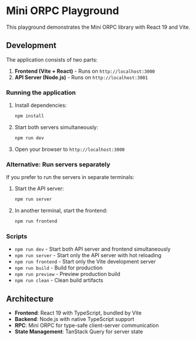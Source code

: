 # Mini ORPC Playground

This playground demonstrates the Mini ORPC library with React 19 and Vite.

## Development

The application consists of two parts:

1. **Frontend (Vite + React)** - Runs on `http://localhost:3000`
2. **API Server (Node.js)** - Runs on `http://localhost:3001`

### Running the application

1. Install dependencies:
   ```bash
   npm install
   ```

2. Start both servers simultaneously:
   ```bash
   npm run dev
   ```

3. Open your browser to `http://localhost:3000`

### Alternative: Run servers separately

If you prefer to run the servers in separate terminals:

1. Start the API server:
   ```bash
   npm run server
   ```

2. In another terminal, start the frontend:
   ```bash
   npm run frontend
   ```

### Scripts

- `npm run dev` - Start both API server and frontend simultaneously
- `npm run server` - Start only the API server with hot reloading
- `npm run frontend` - Start only the Vite development server
- `npm run build` - Build for production
- `npm run preview` - Preview production build
- `npm run clean` - Clean build artifacts

## Architecture

- **Frontend**: React 19 with TypeScript, bundled by Vite
- **Backend**: Node.js with native TypeScript support
- **RPC**: Mini ORPC for type-safe client-server communication
- **State Management**: TanStack Query for server state